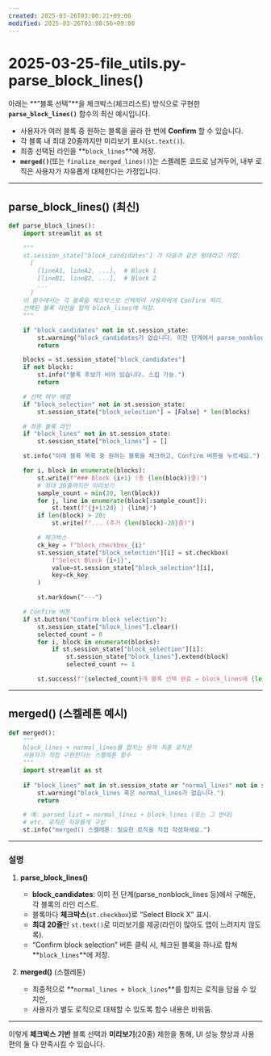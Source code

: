 ```yaml
---
created: 2025-03-26T03:00:21+09:00
modified: 2025-03-26T03:00:56+09:00
---
```


# 2025-03-25-file_utils.py-parse_block_lines()

아래는 **“블록 선택"**을 체크박스(체크리스트) 방식으로 구현한 **`parse_block_lines()`** 함수의 최신 예시입니다.  
- 사용자가 여러 블록 중 원하는 블록을 골라 한 번에 **Confirm** 할 수 있습니다.  
- 각 블록 내 최대 20줄까지만 미리보기 표시(`st.text()`).  
- 최종 선택된 라인을 **`block_lines`**에 저장.  
- **`merged()`**(또는 `finalize_merged_lines()`)는 스켈레톤 코드로 남겨두어, 내부 로직은 사용자가 자유롭게 대체한다는 가정입니다.

---

## parse_block_lines() (최신)

```python
def parse_block_lines():
    import streamlit as st

    """
    st.session_state["block_candidates"] 가 다음과 같은 형태라고 가정:
      [
        [lineA1, lineA2, ...],  # Block 1
        [lineB1, lineB2, ...],  # Block 2
        ...
      ]
    이 함수에서는 각 블록을 체크박스로 선택하여 사용자에게 Confirm 처리.
    선택된 블록 라인을 합쳐 block_lines에 저장.
    """

    if "block_candidates" not in st.session_state:
        st.warning("block_candidates가 없습니다. 이전 단계에서 parse_nonblock_lines() 등을 먼저 실행하세요.")
        return

    blocks = st.session_state["block_candidates"]
    if not blocks:
        st.info("블록 후보가 비어 있습니다. 스킵 가능.")
        return

    # 선택 여부 배열
    if "block_selection" not in st.session_state:
        st.session_state["block_selection"] = [False] * len(blocks)

    # 최종 블록 라인
    if "block_lines" not in st.session_state:
        st.session_state["block_lines"] = []

    st.info("아래 블록 목록 중 원하는 블록을 체크하고, Confirm 버튼을 누르세요.")

    for i, block in enumerate(blocks):
        st.write(f"### Block {i+1} (총 {len(block)}줄)")
        # 최대 20줄까지만 미리보기
        sample_count = min(20, len(block))
        for j, line in enumerate(block[:sample_count]):
            st.text(f"{j+1:2d} | {line}")
        if len(block) > 20:
            st.write(f"... (추가 {len(block)-20}줄)")

        # 체크박스
        ck_key = f"block_checkbox_{i}"
        st.session_state["block_selection"][i] = st.checkbox(
            f"Select Block {i+1}",
            value=st.session_state["block_selection"][i],
            key=ck_key
        )

        st.markdown("---")

    # Confirm 버튼
    if st.button("Confirm block selection"):
        st.session_state["block_lines"].clear()
        selected_count = 0
        for i, block in enumerate(blocks):
            if st.session_state["block_selection"][i]:
                st.session_state["block_lines"].extend(block)
                selected_count += 1

        st.success(f"{selected_count}개 블록 선택 완료 → block_lines에 {len(st.session_state['block_lines'])}줄 저장됨.")
```

---

## merged() (스켈레톤 예시)

```python
def merged():
    """
    block_lines + normal_lines를 합치는 등의 최종 로직은
    사용자가 직접 구현한다는 스켈레톤 함수
    """
    import streamlit as st
    
    if "block_lines" not in st.session_state or "normal_lines" not in st.session_state:
        st.warning("block_lines 혹은 normal_lines가 없습니다.")
        return

    # 예: parsed_list = normal_lines + block_lines (또는 그 반대)
    # etc. 로직은 자유롭게 구성
    st.info("merged() 스켈레톤: 필요한 로직을 직접 작성하세요.")
```

---

### 설명

1. **parse_block_lines()**  
   - **block_candidates**: 이미 전 단계(parse_nonblock_lines 등)에서 구해둔, 각 블록의 라인 리스트.  
   - 블록마다 **체크박스**(`st.checkbox`)로 “Select Block X” 표시.  
   - **최대 20줄**만 `st.text()`로 미리보기를 제공(라인이 많아도 앱이 느려지지 않도록).  
   - “Confirm block selection” 버튼 클릭 시, 체크된 블록을 하나로 합쳐 **`block_lines`**에 저장.  

2. **merged()** (스켈레톤)  
   - 최종적으로 **`normal_lines + block_lines`**를 합치는 로직을 담을 수 있지만,  
   - 사용자가 별도 로직으로 대체할 수 있도록 함수 내용은 비워둠.

---

이렇게 **체크박스 기반** 블록 선택과 **미리보기**(20줄) 제한을 통해, UI 성능 향상과 사용 편의 둘 다 만족시킬 수 있습니다.
